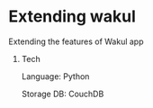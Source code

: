 # Extending wakul
Extending the features of Wakul app 

1. Tech

      Language: Python
      
      Storage DB: CouchDB
